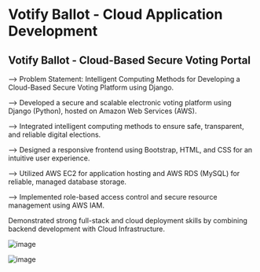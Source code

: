# Votify Ballot - Cloud Application Development

## Votify Ballot - Cloud-Based Secure Voting Portal

--> Problem Statement: Intelligent Computing Methods for Developing a Cloud-Based Secure Voting Platform using Django.

--> Developed a secure and scalable electronic voting platform using Django (Python), hosted on Amazon Web Services (AWS).

--> Integrated intelligent computing methods to ensure safe, transparent, and reliable digital elections.

--> Designed a responsive frontend using Bootstrap, HTML, and CSS for an intuitive user experience.

--> Utilized AWS EC2 for application hosting and AWS RDS (MySQL) for reliable, managed database storage.

--> Implemented role-based access control and secure resource management using AWS IAM.

Demonstrated strong full-stack and cloud deployment skills by combining backend development with Cloud Infrastructure.

![image](https://user-images.githubusercontent.com/110025521/232314859-46b5cf40-7fdb-4db6-a0e9-27af16c6bbcd.png)

![image](https://user-images.githubusercontent.com/110025521/232314897-0336b0a8-b41c-4af4-8750-a4cc578ec95f.png)
